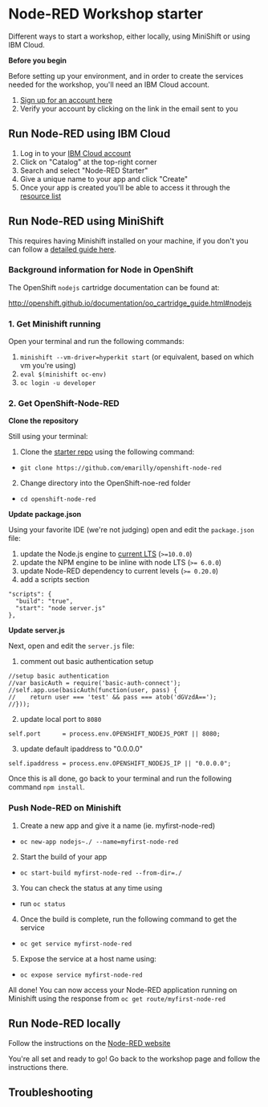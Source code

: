 # Node-RED Workshop starter

Different ways to start a workshop, either locally, using MiniShift or using IBM Cloud.

**Before you begin**

Before setting up your environment, and in order to create the services needed for the workshop, you'll need an IBM Cloud account. 

1. [Sign up for an account here](https://cloud.ibm.com/registration)
2. Verify your account by clicking on the link in the email sent to you

## Run Node-RED using IBM Cloud

1. Log in to your [IBM Cloud account](http://cloud.ibm.com)
2. Click on "Catalog" at the top-right corner
3. Search and select "Node-RED Starter" 
4. Give a unique name to your app and click "Create"
5. Once your app is created you'll be able to access it through the [resource list](https://cloud.ibm.com/resources)

## Run Node-RED using MiniShift

This requires having Minishift installed on your machine, if you don't you can follow a [detailed guide here](https://docs.okd.io/latest/minishift/index.html).

### Background information for Node in OpenShift

The OpenShift `nodejs` cartridge documentation can be found at:

http://openshift.github.io/documentation/oo_cartridge_guide.html#nodejs

### 1. Get Minishift running

Open your terminal and run the following commands: 
1. `minishift --vm-driver=hyperkit start` (or equivalent, based on which vm you're using)
2. `eval $(minishift oc-env)` 
3. `oc login -u developer`

### 2. Get OpenShift-Node-RED

**Clone the repository**

Still using your terminal:
1. Clone the [starter repo](https://github.com/emarilly/openshift-node-red) using the following command:
- `git clone https://github.com/emarilly/openshift-node-red`
2. Change directory into the OpenShift-noe-red folder
- `cd openshift-node-red`

**Update package.json**

Using your favorite IDE (we're not judging) open and edit the `package.json` file:
1. update the Node.js engine to [current LTS](https://nodejs.org/en/download/) (`>=10.0.0`)
2. update the NPM engine to be inline with node LTS (`>= 6.0.0`)
3. update Node-RED dependency to current levels (`>= 0.20.0`)
4. add a scripts section
  ```
  "scripts": {
    "build": "true",
    "start": "node server.js"
  },
  ```

**Update server.js**

Next, open and edit the `server.js` file:
1. comment out basic authentication setup
  ```
  //setup basic authentication
  //var basicAuth = require('basic-auth-connect');
  //self.app.use(basicAuth(function(user, pass) {
  //    return user === 'test' && pass === atob('dGVzdA==');
  //}));
  ```
2. update local port to `8080`
  ```
  self.port      = process.env.OPENSHIFT_NODEJS_PORT || 8080;
  ```
3. update default ipaddress to "0.0.0.0"
  ```
  self.ipaddress = process.env.OPENSHIFT_NODEJS_IP || "0.0.0.0";
  ```

Once this is all done, go back to your terminal and run the following command `npm install`.

### Push Node-RED on Minishift

1. Create a new app and give it a name (ie. myfirst-node-red)
- `oc new-app nodejs~./ --name=myfirst-node-red`
2. Start the build of your app 
- `oc start-build myfirst-node-red --from-dir=./`
3. You can check the status at any time using
- run `oc status` 
4. Once the build is complete, run the following command to get the service
- `oc get service myfirst-node-red`
5. Expose the service at a host name using:
- `oc expose service myfirst-node-red`

All done! You can now access your Node-RED application running on Minishift using the response from `oc get route/myfirst-node-red`

## Run Node-RED locally

Follow the instructions on the [Node-RED website](https://nodered.org/docs/getting-started/local)


You're all set and ready to go! Go back to the workshop page and follow the instructions there.



## Troubleshooting

